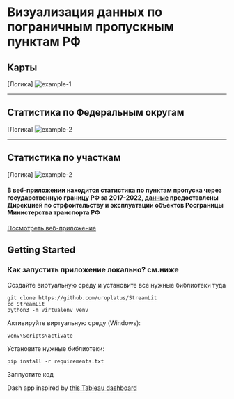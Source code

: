 # Визуализация данных по пограничным пропускным пунктам РФ
## Карты
[Логика]
![example-1](data/page_1.jpg)

_____________________________________________________________________________

## Статистика по Федеральным округам
[Логика]
![example-2](data/page_2.jpg)
_____________________________________________________________________________

## Статистика по участкам
[Логика]
![example-2](data/page_3.jpg)

#### В веб-приложении находится статистика по пунктам пропуска через государственную границу РФ за 2017-2022, [данные](data/Копия%20ПП.xlsx) предоставлены Дирекцией по стрфоительству и эксплуатации объектов Росграницы Министерства транспорта РФ

[Посмотреть веб-приложение](https://app-yya23xqsosea2xcovd3wlh.streamlit.app/)

## Getting Started

### Как запустить приложение локально? см.ниже
Создайте виртуальную среду и установите все нужные библиотеки туда

```
git clone https://github.com/uroplatus/StreamLit
cd StreamLit
python3 -m virtualenv venv
```
Активируйте виртуальную среду (Windows): 

```
venv\Scripts\activate
```

Установите нужные библиотеки:

```
pip install -r requirements.txt
```

Заппустите код

Dash app inspired by [this Tableau dashboard](https://www.cdc.gov/nchs/data-visualization/drug-poisoning-mortality/)

